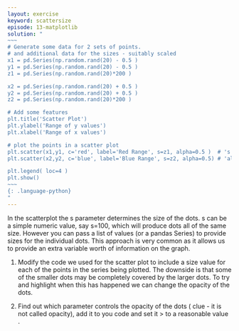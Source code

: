```yaml
---
layout: exercise
keyword: scattersize
episode: 13-matplotlib
solution: "
~~~
# Generate some data for 2 sets of points.
# and additional data for the sizes - suitably scaled
x1 = pd.Series(np.random.rand(20) - 0.5 )
y1 = pd.Series(np.random.rand(20) - 0.5 )
z1 = pd.Series(np.random.rand(20)*200 )

x2 = pd.Series(np.random.rand(20) + 0.5 )
y2 = pd.Series(np.random.rand(20) + 0.5 )
z2 = pd.Series(np.random.rand(20)*200 )

# Add some features
plt.title('Scatter Plot')
plt.ylabel('Range of y values')
plt.xlabel('Range of x values')

# plot the points in a scatter plot
plt.scatter(x1,y1, c='red', label='Red Range', s=z1, alpha=0.5 )  # 's' parameter is the dot size
plt.scatter(x2,y2, c='blue', label='Blue Range', s=z2, alpha=0.5) # 'alpha' is the opacity

plt.legend( loc=4 )
plt.show()
~~~
{: .language-python}
"
---
```



In the scatterplot the s parameter determines the size of the dots. s can be a simple numeric value, say s=100, which will produce dots all of the same size. However you can pass a list of values (or a pandas Series) to provide sizes for the individual dots. This approach is very common as it allows us to provide an extra variable worth of information on the graph.


1. Modify the code we used for the scatter plot to include a size value for each of the points in the series being plotted. The downside is that some of the smaller dots may be completely covered by the larger dots. To try and highlight when this has happened we can change the opacity of the dots.


2. Find out which parameter controls the opacity of the dots ( clue - it is not called opacity), add it to you code and set it > to a reasonable value .
